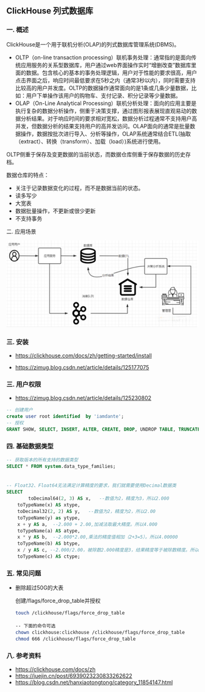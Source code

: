 ## ClickHouse 列式数据库

### 一. 概述

ClickHouse是一个用于联机分析(OLAP)的列式数据库管理系统(DBMS)。

- OLTP（on-line transaction processing）联机事务处理：通常指的是面向传统应用服务的关系型数据库，用户通过web界面操作实时“增删改查”数据库里面的数据。包含核心的基本的事务处理逻辑，用户对于性能的要求很高，用户点击界面之后，响应时间最低要求在5秒之内（通常3秒以内），同时需要支持比较高的用户并发度。OLTP的数据操作通常面向的是1条或几条少量数据，比如：用户下单操作该用户的购物车、支付记录、积分记录等少量数据。
- OLAP（On-Line Analytical Processing）联机分析处理：面向的应用主要是执行复杂的数据分析操作，侧重于决策支撑，通过图形报表展现直观易动的数据分析结果。对于响应时间的要求相对宽松，数据分析过程通常不支持用户高并发，但数据分析的结果支持用户的高并发访问。OLAP面向的通常是批量数据操作，数据按批次进行导入、分析等操作，OLAP系统通常结合ETL(抽取（extract）、转换（transform）、加载（load）)系统进行使用。

OLTP侧重于保存及变更数据的当前状态，而数据仓库侧重于保存数据的历史存档。

数据仓库的特点：

- 关注于记录数据变化的过程，而不是数据当前的状态。
- 读多写少
- 大宽表
- 数据批量操作，不更新或很少更新
- 不支持事务

二. 应用场景

![应用场景](./images/应用场景.png)

### 三. 安装

- https://clickhouse.com/docs/zh/getting-started/install

- https://zimug.blog.csdn.net/article/details/125177075

### 三. 用户权限

- https://zimug.blog.csdn.net/article/details/125230802

```sql
-- 创建用户
create user root identified  by 'iamdante';
-- 授权
GRANT SHOW, SELECT, INSERT, ALTER, CREATE, DROP, UNDROP TABLE, TRUNCATE, OPTIMIZE, BACKUP, KILL QUERY, KILL TRANSACTION, MOVE PARTITION BETWEEN SHARDS, ACCESS MANAGEMENT, SYSTEM, dictGet, INTROSPECTION, SOURCES, CLUSTER ON *.* TO root WITH GRANT OPTION;
```

### 四. 基础数据类型

```sql
-- 获取版本的所有支持的数据类型
SELECT * FROM system.data_type_families;


-- Float32、Float64无法满足计算精度的要求，我们就需要使用Decimal数据类
SELECT
		toDecimal64(2, 3) AS x,   --数值为2，精度为3，所以2.000
    toTypeName(x) AS xtype,
    toDecimal32(2, 2) AS y,   --数值为2，精度为2，所以2.00
    toTypeName(y) as ytype,
    x + y AS a,  --2.000 + 2.00,加减法取最大精度。所以4.000
    toTypeName(a) AS atype,
    x * y AS b,  --2.000*2.00,乘法的精度值相加（2+3=5）。所以4.00000
    toTypeName(b) AS btype,
    x / y AS c, --2.000/2.00，被除数2.000精度是3，结果精度等于被除数精度。所以1.000
    toTypeName(c) AS ctype;

```



### 五. 常见问题

- 删除超过50G的大表

  创建<clickhouse-path>/flags/force_drop_table并授权

  ```bash
  touch /clickhouse/flags/force_drop_table
  
  -- 下面的命令可选
  chown clickhouse:clickhouse /clickhouse/flags/force_drop_table
  chmod 666 /clickhouse/flags/force_drop_table
  ```

  

### 八. 参考资料

- https://clickhouse.com/docs/zh
- https://juejin.cn/post/6939023230833262622
- https://blog.csdn.net/hanxiaotongtong/category_11854147.html
